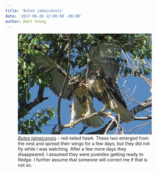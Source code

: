 ```yaml
---
title: 'Buteo jamaicensis'
date: '2017-06-26 12:00:00 -06:00'
author: Matt Young
---
```

<figure>
<img src="/uploads/2017/IMG_1827_Red_Tailed_Hawk_600.JPG" alt="Red-tailed hawk"/>
<figcaption>
<a href="https://coloradooutdoorsmag.com/2016/03/08/what-bird-is-that/"><i>Buteo jamaicensis</i></a> &ndash; red-tailed hawk. These two emerged from the nest and spread their wings for a few days, but they did not fly while I was watching. After a few more days they disappeared. I assumed they were juveniles getting ready to fledge. I further assume that someone will correct me if that is not so.
</figcaption>
</figure>
